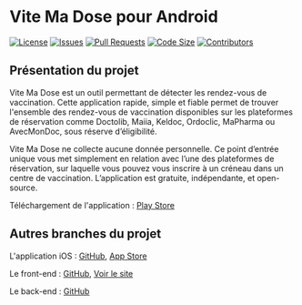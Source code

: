 # Vite Ma Dose pour Android

[![License](https://img.shields.io/github/license/CovidTrackerFr/vitemadose-android)](LICENSE)
[![Issues](https://img.shields.io/github/issues/CovidTrackerFr/vitemadose-android)]()
[![Pull Requests](https://img.shields.io/github/issues-pr/CovidTrackerFr/vitemadose-android)]()
[![Code Size](https://img.shields.io/github/languages/code-size/CovidTrackerFr/vitemadose-android)]()
[![Contributors](https://img.shields.io/github/contributors/CovidTrackerFr/vitemadose-android)]()

## Présentation du projet

Vite Ma Dose est un outil permettant de détecter les rendez-vous de vaccination. Cette application rapide, simple et fiable permet de trouver l'ensemble des rendez-vous de vaccination disponibles sur les plateformes de réservation comme Doctolib, Maiia, Keldoc, Ordoclic, MaPharma ou AvecMonDoc, sous réserve d’éligibilité.

Vite Ma Dose ne collecte aucune donnée personnelle. Ce point d’entrée unique vous met simplement en relation avec l’une des plateformes de réservation, sur laquelle vous pouvez vous inscrire à un créneau dans un centre de vaccination. L’application est gratuite, indépendante, et open-source.

Téléchargement de l'application : [Play Store](https://play.google.com/store/apps/details?id=com.cvtracker.vmd2)

## Autres branches du projet

L'application iOS : [GitHub](https://github.com/CovidTrackerFr/vitemadose-ios), [App Store](https://apps.apple.com/fr/app/vite-ma-dose/id1563630754)

Le front-end : [GitHub](https://github.com/CovidTrackerFr/vitemadose-front), [Voir le site](https://vitemadose.covidtracker.fr)

Le back-end : [GitHub](https://github.com/CovidTrackerFr/vitemadose)
